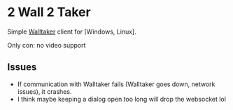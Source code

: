 # 2 Wall 2 Taker

Simple [Walltaker](https://walltaker.joi.how) client for [Windows, Linux].

Only con: no video support

## Issues

- If communication with Walltaker fails (Walltaker goes down, network issues),
    it crashes.
- I think maybe keeping a dialog open too long will drop the websocket lol